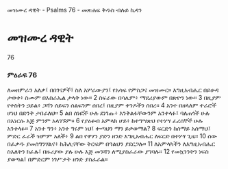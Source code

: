 ﻿
 መዝሙረ ዳዊት - Psalms 76 - መጽሐፍ ቅዱስ ብሉይ ኪዳን
# መዝሙረ ዳዊት
76
### ምዕራፍ 76
ለመዘምራን አለቃ፤ በበገናዎች፤ ስለ አሦራውያን፤ የአሳፍ የምስጋና መዝሙር። 
 እግዚአብሔር በይሁዳ ታወቀ፥ ስሙም በእስራኤል ታላቅ ነው።
2  ስፍራው በሳሌም፥ ማደሪያውም በጽዮን ነው።
3  በዚያም የቀስትን ኃይል፥ ጋሻን ሰይፍን ሰልፍንም ሰበረ፤ በዚያም ቀንዶችን ሰበረ።
4  አንተ በዘላለም ተራሮች ሆነህ በድንቅ ታበራለህ።
5  ልበ ሰነፎች ሁሉ ደነገጡ፥ እንቅልፋቸውንም አንቀላፉ፤ ባለጠጎች ሁሉ በእነርሱ እጅ ምንም አላገኙም።
6  የያዕቆብ አምላክ ሆይ፥ ከተግሣጽህ የተነሣ ፈረሰኞች ሁሉ አንቀላፉ።
7  አንተ ግን፥ አንተ ግሩም ነህ፤ ቍጣህን ማን ይቃወማል?
8  ፍርድን ከሰማይ አሰማህ፤ ምድር ፈራች ዝምም አለች፥
9  ልበ የዋሃን ያድን ዘንድ እግዚአብሔር ለፍርድ በተነሣ ጊዜ።
10  ሰው በፈቃዱ ያመሰግንሃልና፥ ከሕሊናቸው ትርፍም በዓልህን ያደርጋሉ።
11  ለአምላካችን ለእግዚአብሔር ስእለትን ክፈሉ፤ በዙሪያው ያሉ ሁሉ እጅ መንሻን ለሚያስፈራው ያገባሉ።
12  የመኳንንትን ነፍስ ያወጣል፤ በምድርም ነገሥታት ዘንድ ያስፈራል። 

